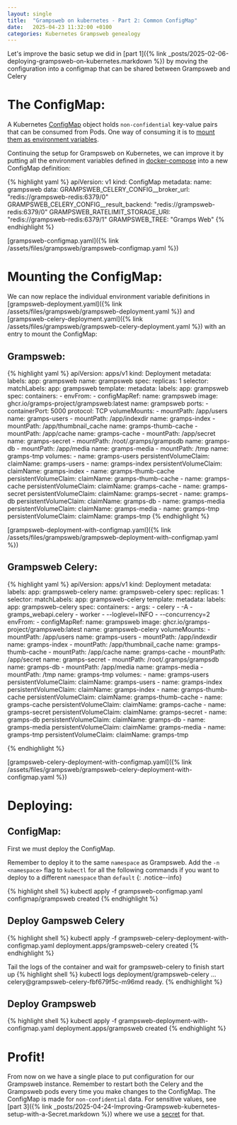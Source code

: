 ```yaml
---
layout: single
title:  "Grampsweb on kubernetes - Part 2: Common ConfigMap"
date:   2025-04-23 11:32:00 +0100
categories: Kubernetes Grampsweb genealogy
---
```

Let's improve the basic setup we did in [part 1]({% link _posts/2025-02-06-deploying-grampsweb-on-kubernetes.markdown %}) by moving the configuration into a configmap that can be shared between Grampsweb and Celery

# The ConfigMap:
A Kubernetes [ConfigMap](https://kubernetes.io/docs/concepts/configuration/configmap/) object holds `non-confidential` key-value pairs that can be consumed from Pods. 
One way of consuming it is to [mount them as environment variables](https://kubernetes.io/docs/concepts/configuration/configmap/#using-configmaps-as-environment-variables).

Continuing the setup for Grampsweb on Kubernetes, we can improve it by putting all the environment variables defined in [docker-compose](https://raw.githubusercontent.com/gramps-project/gramps-web-docs/main/examples/docker-compose-base/docker-compose.yml) into a new ConfigMap definition:

{% highlight yaml %}
apiVersion: v1
kind: ConfigMap
metadata:
  name: grampsweb
data:
  GRAMPSWEB_CELERY_CONFIG__broker_url: "redis://grampsweb-redis:6379/0"
  GRAMPSWEB_CELERY_CONFIG__result_backend: "redis://grampsweb-redis:6379/0"
  GRAMPSWEB_RATELIMIT_STORAGE_URI: "redis://grampsweb-redis:6379/1"
  GRAMPSWEB_TREE: "Gramps Web"
{% endhighlight %}

[grampsweb-configmap.yaml]({% link /assets/files/grampsweb/grampsweb-configmap.yaml %})

# Mounting the ConfigMap:

We can now replace the individual environment variable definitions in [grampsweb-deployment.yaml]({% link /assets/files/grampsweb/grampsweb-deployment.yaml %}) and [grampsweb-celery-deployment.yaml]({% link /assets/files/grampsweb/grampsweb-celery-deployment.yaml %}) with an entry to mount the ConfigMap:

## Grampsweb:

{% highlight yaml %}
apiVersion: apps/v1
kind: Deployment
metadata:
  labels:
    app: grampsweb
  name: grampsweb
spec:
  replicas: 1
  selector:
    matchLabels:
      app: grampsweb
  template:
    metadata:
      labels:
        app: grampsweb
    spec:
      containers:
        - envFrom:
          - configMapRef:
              name: grampsweb
          image: ghcr.io/gramps-project/grampsweb:latest
          name: grampsweb
          ports:
            - containerPort: 5000
              protocol: TCP
          volumeMounts:
            - mountPath: /app/users
              name: gramps-users
            - mountPath: /app/indexdir
              name: gramps-index
            - mountPath: /app/thumbnail_cache
              name: gramps-thumb-cache
            - mountPath: /app/cache
              name: gramps-cache
            - mountPath: /app/secret
              name: gramps-secret
            - mountPath: /root/.gramps/grampsdb
              name: gramps-db
            - mountPath: /app/media
              name: gramps-media
            - mountPath: /tmp
              name: gramps-tmp
      volumes:
        - name: gramps-users
          persistentVolumeClaim:
            claimName: gramps-users
        - name: gramps-index
          persistentVolumeClaim:
            claimName: gramps-index
        - name: gramps-thumb-cache
          persistentVolumeClaim:
            claimName: gramps-thumb-cache
        - name: gramps-cache
          persistentVolumeClaim:
            claimName: gramps-cache
        - name: gramps-secret
          persistentVolumeClaim:
            claimName: gramps-secret
        - name: gramps-db
          persistentVolumeClaim:
            claimName: gramps-db
        - name: gramps-media
          persistentVolumeClaim:
            claimName: gramps-media
        - name: gramps-tmp
          persistentVolumeClaim:
            claimName: gramps-tmp
{% endhighlight %}

[grampsweb-deployment-with-configmap.yaml]({% link /assets/files/grampsweb/grampsweb-deployment-with-configmap.yaml %})

## Grampsweb Celery:

{% highlight yaml %}
apiVersion: apps/v1
kind: Deployment
metadata:
  labels:
    app: grampsweb-celery
  name: grampsweb-celery
spec:
  replicas: 1
  selector:
    matchLabels:
      app: grampsweb-celery
  template:
    metadata:
      labels:
        app: grampsweb-celery
    spec:
      containers:
        - args:
            - celery
            - -A
            - gramps_webapi.celery
            - worker
            - --loglevel=INFO
            - --concurrency=2
          envFrom:
          - configMapRef:
              name: grampsweb
          image: ghcr.io/gramps-project/grampsweb:latest
          name: grampsweb-celery
          volumeMounts:
            - mountPath: /app/users
              name: gramps-users
            - mountPath: /app/indexdir
              name: gramps-index
            - mountPath: /app/thumbnail_cache
              name: gramps-thumb-cache
            - mountPath: /app/cache
              name: gramps-cache
            - mountPath: /app/secret
              name: gramps-secret
            - mountPath: /root/.gramps/grampsdb
              name: gramps-db
            - mountPath: /app/media
              name: gramps-media
            - mountPath: /tmp
              name: gramps-tmp
      volumes:
        - name: gramps-users
          persistentVolumeClaim:
            claimName: gramps-users
        - name: gramps-index
          persistentVolumeClaim:
            claimName: gramps-index
        - name: gramps-thumb-cache
          persistentVolumeClaim:
            claimName: gramps-thumb-cache
        - name: gramps-cache
          persistentVolumeClaim:
            claimName: gramps-cache
        - name: gramps-secret
          persistentVolumeClaim:
            claimName: gramps-secret
        - name: gramps-db
          persistentVolumeClaim:
            claimName: gramps-db
        - name: gramps-media
          persistentVolumeClaim:
            claimName: gramps-media
        - name: gramps-tmp
          persistentVolumeClaim:
            claimName: gramps-tmp

{% endhighlight %}

[grampsweb-celery-deployment-with-configmap.yaml]({% link /assets/files/grampsweb/grampsweb-celery-deployment-with-configmap.yaml %})

# Deploying:

## ConfigMap:
First we must deploy the ConfigMap. 

Remember to deploy it to the same `namespace` as Grampsweb. Add the `-n <namespace>` flag to `kubectl` for all the following commands if you want to deploy to a different `namespace` than `default`
{: .notice--info}

{% highlight shell %}
kubectl apply -f grampsweb-configmap.yaml
configmap/grampsweb created
{% endhighlight %}

## Deploy Gampsweb Celery
{% highlight shell %}
kubectl apply -f grampsweb-celery-deployment-with-configmap.yaml
deployment.apps/grampsweb-celery created
{% endhighlight %}

Tail the logs of the container and wait for grampsweb-celery to finish start up
{% highlight shell %}
kubectl logs deployment/grampsweb-celery
...
<timestamp> celery@grampsweb-celery-fbf679f5c-m96md ready.
{% endhighlight %}

## Deploy Grampsweb
{% highlight shell %}
kubectl apply -f grampsweb-deployment-with-configmap.yaml
deployment.apps/grampsweb created
{% endhighlight %}

# Profit!

From now on we have a single place to put configuration for our Grampsweb instance. Remember to restart both the Celery and the Grampsweb pods every time you make changes to the ConfigMap.
The ConfigMap is made for `non-confidential` data. For sensitive values, see [part 3]({% link _posts/2025-04-24-Improving-Grampsweb-kubernetes-setup-with-a-Secret.markdown %}) where we use a [secret](https://kubernetes.io/docs/concepts/configuration/secret/) for that.
